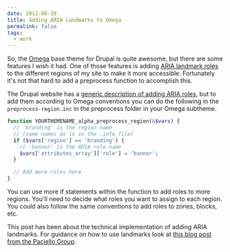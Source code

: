 ```yaml
---
date: 2012-08-30
title: Adding ARIA Landmarks to Omega
permalink: false
tags:
  - work
---
```


So, the [Omega](https://drupal.org/project/omega) base theme for Drupal is quite awesome, but there are some features I wish it had. One of those features is adding [ARIA landmark roles](https://www.w3.org/TR/wai-aria/roles) to the different regions of my site to make it more accessible. Fortunately it's not that hard to add a preprocess function to accomplish this.

The Drupal website has a [generic description of adding ARIA roles](https://drupal.org/node/1179668), but to add them according to Omega conventions you can do the following in the `preprocess-region.inc` in the preprocess folder in your Omega subtheme.

```php
function YOURTHEMENAME_alpha_preprocess_region(&$vars) {
  // 'branding' is the region name
  // (same names as is in the .info file)
  if ($vars['region'] == 'branding') {
    // 'banner' is the ARIA role name
    $vars['attributes_array']['role'] = 'banner';
  }

  // Add more roles here
}
```

You can use more if statements within the function to add roles to more regions. You'll need to decide what roles you want to assign to each region. You could also follow the same conventions to add roles to zones, blocks, etc.

This post has been about the technical implementation of adding ARIA landmarks. For guidance on how to use landmarks look at [this blog post from the Paciello Group](https://www.paciellogroup.com/blog/2013/02/using-wai-aria-landmarks-2013/).
